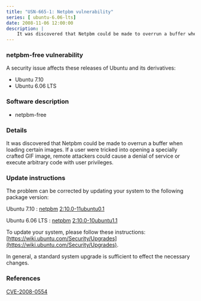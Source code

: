 ```yaml
---
title: "USN-665-1: Netpbm vulnerability"
series: [ ubuntu-6.06-lts]
date: 2008-11-06 12:00:00
description: |
    It was discovered that Netpbm could be made to overrun a buffer when loading certain images. If a user were tricked into opening a specially crafted GIF image, remote attackers could cause a denial of service or execute arbitrary code with user privileges. 
--- 
```

 
### netpbm-free vulnerability

A security issue affects these releases of Ubuntu and its derivatives:

* Ubuntu 7.10
* Ubuntu 6.06 LTS

### Software description

* netpbm-free 

### Details

It was discovered that Netpbm could be made to overrun a buffer when loading certain images. If a user were tricked into opening a specially crafted GIF image, remote attackers could cause a denial of service or execute arbitrary code with user privileges. 

### Update instructions

The problem can be corrected by updating your system to the following package version:

Ubuntu 7.10
 : [netpbm](https://launchpad.net/ubuntu/+source/netpbm-free) <span> [2:10.0-11ubuntu0.1](https://launchpad.net/ubuntu/+source/netpbm-free/2:10.0-11ubuntu0.1) </span> 

Ubuntu 6.06 LTS
 : [netpbm](https://launchpad.net/ubuntu/+source/netpbm-free) <span> [2:10.0-10ubuntu1.1](https://launchpad.net/ubuntu/+source/netpbm-free/2:10.0-10ubuntu1.1) </span> 

To update your system, please follow these instructions: [https://wiki.ubuntu.com/Security/Upgrades](https://wiki.ubuntu.com/Security/Upgrades).

In general, a standard system upgrade is sufficient to effect the necessary changes. 

### References

 [CVE-2008-0554](http://people.ubuntu.com/~ubuntu-security/cve/CVE-2008-0554)
 
